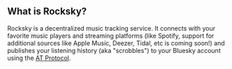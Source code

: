 ## What is Rocksky?

Rocksky is a decentralized music tracking service. It connects with your favorite music players and streaming platforms (like Spotify, support for additional sources like Apple Music, Deezer, Tidal, etc is coming soon!) and publishes your listening history (aka "scrobbles") to your Bluesky account using the [AT Protocol](https://atproto.com).